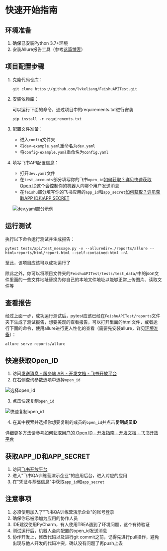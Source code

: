 # 快速开始指南

## 环境准备

1. 确保已安装Python 3.7+环境
2. 安装Allure报告工具（参考[这篇博客](https://blog.csdn.net/HUA6911/article/details/136911347)）

## 项目配置步骤

1. 克隆代码仓库：

   ```
   git clone https://github.com/lvkeliang/FeishuAPITest.git
   ```

2. 安装依赖库：

   可以运行下面的命令，通过项目中的requirements.txt进行安装

   ```
   pip install -r requirements.txt
   ```

3. 配置文件准备：

   - 进入`config`文件夹
   - 将`dev-example.yaml`重命名为`dev.yaml`
   - 将`config-example.yaml`重命名为`config.yaml`

4. 填写飞书API配置信息：

   - 打开`dev.yaml`文件
   - 在`test_accounts`部分填写你的飞书`open_id`[如何获取？详见快速获取Open ID](#快速获取openid)这个会控制你的机器人向哪个用户发送消息
   - 在`feishu`部分填写你的飞书应用的`app_id`和`app_secret`[如何获取？详见获取APP ID和APP SECRET](#获取appid和appsecret)
   
   ![dev.yaml部分示例](https://picture-0-1320983848.cos.ap-chongqing.myqcloud.com/blog/20250703090939.png)

## 运行测试

执行以下命令运行测试并生成报告：

```shell
pytest tests/api/test_message.py -v --alluredir=./reports/allure --html=reports/html/report.html --self-contained-html -rA
```

至此，该项目应该可以成功运行了

除此之外，你可以将项目文件夹的`FeishuAPITest/tests/test_data/`中的json文件里面的一些文件地址替换为你自己的本地文件地址以能够正常上传图片、读取文件等

## 查看报告

经过上面一步，成功运行测试后，pytest应该已经在`FeishuAPITest/reports`文件夹下生成了测试报告，想要美观的查看报告，可以打开里面的html文件，或者运行下面的命令，使用allure进行更人性化的查看（需要先安装allure，详见[环境准备](#环境准备)）：

```shell
allure serve reports/allure
```

## 快速获取Open_ID

1. 访问[发送消息 - 服务端 API - 开发文档 - 飞书开放平台](https://open.feishu.cn/document/server-docs/im-v1/message/create)
2. 在右侧查询参数选项中选择`open_id`

![选择open_id](https://picture-0-1320983848.cos.ap-chongqing.myqcloud.com/blog/20250703091743.png)

3. 点击快速复制`open_id`

![快速复制open_id](https://picture-0-1320983848.cos.ap-chongqing.myqcloud.com/blog/20250703092015.png)

4. 在其中搜索并选择你想要复制的成员的`open_id`并点击**复制成员ID**

详细更多方法请参考[如何获取用户的 Open ID - 开发指南 - 开发文档 - 飞书开放平台](https://open.feishu.cn/document/faq/trouble-shooting/how-to-obtain-openid)

## 获取APP_ID和APP_SECRET

1. 访问[飞书开放平台](https://open.feishu.cn/app/)
2. 进入"飞书QA训练营演示企业"的应用后台，进入对应的应用
3. 在"凭证与基础信息"中获取`app_id`和`app_secret`

## 注意事项

1. 必须使用加入了"飞书QA训练营演示企业"的账号登录
2. 确保你已被添加为应用的协作人员
3. IDE建议使用PyCharm，有人使用TREA遇到了环境问题，这个有待验证
4. 测试运行后，机器人会向配置的open_id发送消息
5. 协作开发上，修改代码以及进行git commit之前，记得先进行pull操作，避免出现与他人开发的代码冲突，确认没有问题了再push上去
